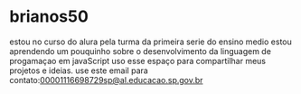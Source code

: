 # brianos50
estou no curso do alura pela turma da primeira serie do ensino medio
estou aprendendo um pouquinho sobre o desenvolvimento da linguagem de progamaçao em javaScript
uso esse espaço para compartilhar meus projetos e ideias.
use este email para contato:00001116698729sp@al.educacao.sp.gov.br
